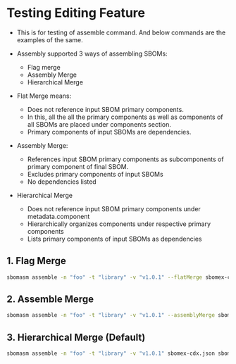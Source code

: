 # Testing Editing Feature

- This is for testing of assemble command. And below commands are the examples of the same.
- Assembly supported 3 ways of assembling SBOMs:
  - Flag merge
  - Assembly Merge
  - Hierarchical Merge

- Flat Merge means:

  - Does not reference input SBOM primary components.
  - In this, all the all the primary components as well as components of all SBOMs are placed under components section.
  - Primary components of input SBOMs are dependencies.

- Assembly Merge:
  - References input SBOM primary components as subcomponents of primary component of final SBOM.
  - Excludes primary components of input SBOMs
  - No dependencies listed

- Hierarchical Merge
  - Does not reference input SBOM primary components under metadata.component
  - Hierarchically organizes components under respective primary components
  - Lists primary components of input SBOMs as dependencies

## 1. Flag Merge

```bash
sbomasm assemble -n "foo" -t "library" -v "v1.0.1" --flatMerge sbomex-cdx.json sbomgr-cdx.json -o flat-flag-merge-sbom.spdx.json
```

## 2. Assemble Merge

```bash
sbomasm assemble -n "foo" -t "library" -v "v1.0.1" --assemblyMerge sbomex-cdx.json sbomgr-cdx.json -o assemble-flag-merge-sbom.spdx.json
```

## 3. Hierarchical Merge (Default)

```bash
sbomasm assemble -n "foo" -t "library" -v "v1.0.1" sbomex-cdx.json sbomgr-cdx.json -o hierar-flag-merge-sbom.spdx.json
```
